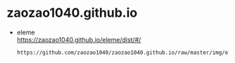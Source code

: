 # zaozao1040.github.io
- eleme<br />
  https://zaozao1040.github.io/eleme/dist/#/<br />

      https://github.com/zaozao1040/zaozao1040.github.io/raw/master/img/eleme/erweima.png
